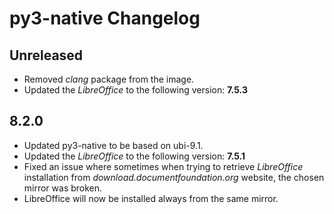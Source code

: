 # py3-native Changelog

## Unreleased
* Removed *clang* package from the image.
* Updated the *LibreOffice* to the following version: **7.5.3**

## 8.2.0
* Updated py3-native to be based on ubi-9.1.
* Updated the *LibreOffice* to the following version: **7.5.1**
* Fixed an issue where sometimes when trying to retrieve *LibreOffice* installation from *download.documentfoundation.org* website, the chosen mirror was broken.
* LibreOffice will now be installed always from the same mirror. 
